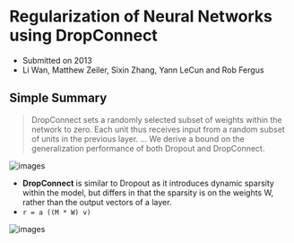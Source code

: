 # Regularization of Neural Networks using DropConnect

- Submitted on 2013
- Li Wan, Matthew Zeiler, Sixin Zhang, Yann LeCun and Rob Fergus

## Simple Summary

> DropConnect sets a randomly selected subset of weights within the network to zero. Each unit thus receives input from a random subset of units in the previous layer. ... We derive a bound on the generalization performance of both Dropout and DropConnect.

![images](../images/dropconnect_1.png)

- **DropConnect** is similar to Dropout as it introduces dynamic sparsity within the model, but differs in that the sparsity is on the weights W, rather than the output vectors of a layer.
- `r = a ((M * W) v)`

![images](../images/dropconnect_2.png)